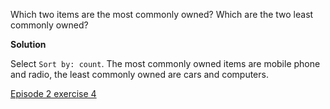 Which two items are the most commonly owned? Which are the two least commonly owned?


**Solution**

Select ```Sort by: count```. The most commonly owned items are mobile phone and radio, the least commonly owned are cars and computers.

[Episode 2 exercise 4](episode2_ex4.md)
